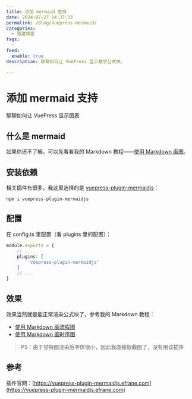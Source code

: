 ```yaml
---
title: 添加 mermaid 支持
date: 2024-07-27 14:37:33
permalink: /Blog/Vuepress-mermaid/
categories:
  - 搭建博客
tags:
  - 
feed:
  enable: true
description: 聊聊如何让 VuePress 显示数学公式块。

---
```


# 添加 mermaid 支持

聊聊如何让 VuePress 显示图表

<!-- more -->

## 什么是 mermaid

如果你还不了解，可以先看看我的 Markdown 教程——[使用 Markdown 画图](/Markdown/diagrams/)。





## 安装依赖

相关插件有很多，我这里选择的是 [vuepress-plugin-mermaidjs](https://www.npmjs.com/package/vuepress-plugin-mermaidjs)：


```
npm i vuepress-plugin-mermaidjs
```




## 配置

在 config.ts 里配置（看 plugins 里的配置）：

```ts
module.exports = {
    // ...
    plugins: [
        'vuepress-plugin-mermaidjs'
    ]
    // ...
}
```



## 效果

效果当然就是能正常渲染公式块了，参考我的 Markdown 教程：

* [使用 Markdown 画流程图](/Markdown/flow-chart)
* [使用 Markdown 画时序图](/Markdown/sequence-chart/)


> PS：由于甘特图渲染后字体很小，因此我直接放截图了，没有用该插件




## 参考

插件官网：[https://vuepress-plugin-mermaidjs.efrane.com](https://vuepress-plugin-mermaidjs.efrane.com)